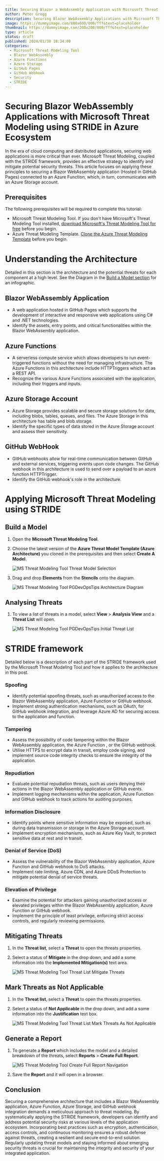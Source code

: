 ```yaml
---
title: Securing Blazor a WebAssembly Application with Microsoft Threat Modeling using STRIDE in Azure Ecosystem
author: Peter Gregg
description: Securing Blazor WebAssembly Applications with Microsoft Threat Modeling using STRIDE in Azure Ecosystem
image: https://dummyimage.com/800x600/000/fff&text=placeholder
thumbnail: https://dummyimage.com/200x200/000/fff&text=placeholder
type: article
status: draft
published: 2024/01/30 18:34:00
categories: 
  - Microsoft Threat Modeling Tool
  - Blazor WebAssembly
  - Azure Functions
  - Azure Storage
  - GitHub Pages
  - GitHub Webhook
  - Security
  - STRIDE
---
```


# Securing Blazor WebAssembly Applications with Microsoft Threat Modeling using STRIDE in Azure Ecosystem

In the era of cloud computing and distributed applications, securing web applications is more critical than ever. Microsoft Threat Modeling, coupled with the STRIDE framework, provides an effective strategy to identify and mitigate potential security threats. This article focuses on applying these principles to securing a Blazor WebAssembly application (Hosted in GitHub Pages) connected to an Azure Function, which, in turn, communicates with an Azure Storage account.

## Prerequisites

The following prerequisites will be required to complete this tutorial:
- Microsoft Threat Modeling Tool. If you don't have Microsoft's Threat Modeling Tool installed, [download Microsoft's Threat Modeling Tool for free](https://aka.ms/threatmodelingtool) before you begin.
- Azure Threat Modeling Template. [Clone the Azure Threat Modeling Template](https://github.com/AzureArchitecture/threat-model-templates.git) before you begin.

# Understanding the Architecture

Detailed in this section is the architecture and the potential threats for each component at a high level. See the Diagram in the [Build a Model section](#build-a-model) for an infographic.

## Blazor WebAssembly Application
   - A web application hosted in GitHub Pages which supports the development of interactive and responsive web applications using C# and .NET technologies.
   - Identify the assets, entry points, and critical functionalities within the Blazor WebAssembly application.

## Azure Functions
   - A serverless compute service which allows developers to run event-triggered functions without the need for managing infrastructure. The Azure Functions in this architecture include HTTPTriggers which act as a REST API.
   - Recognize the various Azure Functions associated with the application, including their triggers and inputs.

## Azure Storage Account
   - Azure Storage provides scalable and secure storage solutions for data, including blobs, tables, queues, and files. The Azure Storage in this architecture has table and blob storage. 
   - Identify the specific types of data stored in the Azure Storage account and assess their sensitivity.

## GitHub WebHook

   - GitHub webhooks allow for real-time communication between GitHub and external services, triggering events upon code changes. The GitHub webhook in this architecture is used to send over a payload to an azure function HTTPTrigger.
   - Identify the GitHub webhook's role in the architecture.

# Applying Microsoft Threat Modeling using STRIDE

## Build a Model

1. Open the **Microsoft Threat Modeling Tool**.
2. Choose the latest version of the **Azure Threat Model Template (Azure Architecture)** you cloned in the prerequisites and then select **Create A Model**.

   ![MS Threat Modeling Tool Threat Model Selection](https://raw.githubusercontent.com/petergregg/Content/main/Blog/Images/MicrosoftThreatModelingTool/MSThreatModelingToolThreatModelSelection.png)

4. Drag and drop **Elements** from the **Stencils** onto the diagram.

   ![MS Threat Modeling Tool PGDevOpsTips Architecture Diagram](https://raw.githubusercontent.com/petergregg/Content/main/Blog/Images/MicrosoftThreatModelingTool/MSThreatModelingToolPGDevOpsTipsArchitectureDiagram.png)

## Analysing Threats

1. To view a list of threats in a model, select **View** > **Analysis View** and a **Threat List** will open.

   ![MS Threat Modeling Tool PGDevOpsTips Initial Threat List](https://raw.githubusercontent.com/petergregg/Content/main/Blog/Images/MicrosoftThreatModelingTool/MSThreatModelingToolAnalysisInitialThreatList.png)

# STRIDE framework
Detailed below is a description of each part of the STRIDE framework used by the Microsoft Threat Modeling Tool and how it applies to the architecture in this post.

### Spoofing
   - Identify potential spoofing threats, such as unauthorized access to the Blazor WebAssembly application, Azure Function or GitHub webhook.
   - Implement strong authentication mechanisms, such as OAuth, for GitHub webhook integration, and leverage Azure AD for securing access to the application and function.

### Tampering
   - Assess the possibility of code tampering within the Blazor WebAssembly application, the Azure Function , or the GitHub webhook.
   - Utilise HTTPS to encrypt data in transit, employ code signing, and implement source code integrity checks to ensure the integrity of the application.

### Repudiation
   - Evaluate potential repudiation threats, such as users denying their actions in the Blazor WebAssembly application or GitHub events.
   - Implement logging mechanisms within the application, Azure Function and GitHub webhook to track actions for auditing purposes.

### Information Disclosure
   - Identify points where sensitive information may be exposed, such as during data transmission or storage in the Azure Storage account.
   - Implement encryption mechanisms, such as Azure Key Vault, to protect sensitive data at rest and in transit.

### Denial of Service (DoS)
   - Assess the vulnerability of the Blazor WebAssembly application, Azure Function and GitHub webhook to DoS attacks.
   - Implement rate limiting, Azure CDN, and Azure DDoS Protection to mitigate potential denial of service threats.

### Elevation of Privilege
   - Examine the potential for attackers gaining unauthorized access or elevated privileges within the Blazor WebAssembly application, Azure Function or GitHub webhook.
   - Implement the principle of least privilege, enforcing strict access controls, and regularly reviewing permissions.

## Mitigating Threats

1. In the **Threat list**, select a **Threat** to open the threats properties.
2. Select a status of **Mitigate** in the drop down, and add a some information into the **Implemented Mitigation(s)** text area.

   ![MS Threat Modeling Tool Threat List Mitigate Threats](https://raw.githubusercontent.com/petergregg/Content/main/Blog/Images/MicrosoftThreatModelingTool/MSThreatModelingToolThreatListMitigateThreats.png)

## Mark Threats as Not Applicable
1. In the **Threat list**, select a **Threat** to open the threats properties.
2. Select a status of **Not Applicable** in the drop down, and add a some information into the **Justification** text box.

   ![MS Threat Modeling Tool Threat List Mark Threats As Not Applicable](https://raw.githubusercontent.com/petergregg/Content/main/Blog/Images/MicrosoftThreatModelingTool/MSThreatModelingToolThreatListMarkThreatsAsNotApplicable.png)

## Generate a Report

1. To generate a **Report** which includes the model and a detailed breakdown of the threats, select **Reports** > **Create Full Report**. 

   ![MS Threat Modeling Tool Create Full Report Navigation](https://raw.githubusercontent.com/petergregg/Content/main/Blog/Images/MicrosoftThreatModelingTool/MSThreatModelingToolCreateFullReportNavigation.png)

2. Save the **Report** and it will open in a browser.

## Conclusion

Securing a comprehensive architecture that includes a Blazor WebAssembly application, Azure Function, Azure Storage, and GitHub webhook integration demands a meticulous approach to threat modeling. By systematically applying the STRIDE framework, developers can identify and address potential security risks at various levels of the application ecosystem. Incorporating best practices such as encryption, authentication, access controls, and continuous monitoring ensures a robust defense against threats, creating a resilient and secure end-to-end solution. Regularly updating threat models and staying informed about emerging security threats is crucial for maintaining the integrity and security of your integrated application.